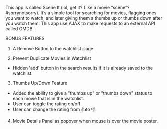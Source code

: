 This app is called Scene It (lol, get it? Like a movie “scene”? #sorrynotsorry). It’s a simple tool for searching for movies, flagging ones you want to watch, and later giving them a thumbs up or thumbs down after you watch them. This app use AJAX to make requests to an external API called OMDB.

BONUS FEATURES
1. A Remove Button to the watchlist page

2. Prevent Duplicate Movies in Watchlist
- Hidden 'add' button in the search results if it is already saved to the watchlist.

3. Thumbs Up/Down Feature
- Added the ability to give a "thumbs up" or "thumbs down" status to each movie that is in the watchlist.
- User can toggle the rating on/off
- User can change the rating from 👍to 👎

4. Movie Details Panel as popover when mouse is over the movie poster.  
